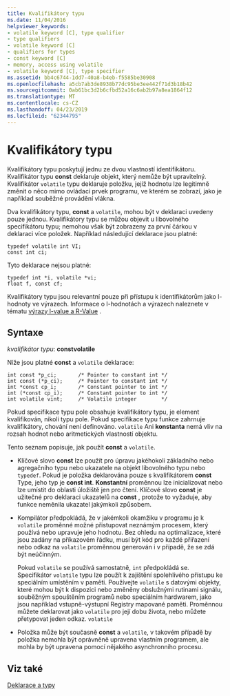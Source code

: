 ```yaml
---
title: Kvalifikátory typu
ms.date: 11/04/2016
helpviewer_keywords:
- volatile keyword [C], type qualifier
- type qualifiers
- volatile keyword [C]
- qualifiers for types
- const keyword [C]
- memory, access using volatile
- volatile keyword [C], type specifier
ms.assetid: bb4c6744-1dd7-40a8-b4eb-f5585be30908
ms.openlocfilehash: a5cb7ab3de8938b77dc95be3ee442f71d3b18b42
ms.sourcegitcommit: 0ab61bc3d2b6cfbd52a16c6ab2b97a8ea1864f12
ms.translationtype: MT
ms.contentlocale: cs-CZ
ms.lasthandoff: 04/23/2019
ms.locfileid: "62344795"
---
```

# <a name="type-qualifiers"></a>Kvalifikátory typu

Kvalifikátory typu poskytují jednu ze dvou vlastností identifikátoru. Kvalifikátor typu **const** deklaruje objekt, který nemůže být upravitelný. Kvalifikátor `volatile` typu deklaruje položku, jejíž hodnotu lze legitimně změnit o něco mimo ovládací prvek programu, ve kterém se zobrazí, jako je například souběžné provádění vlákna.

Dva kvalifikátory typu, **const** a `volatile`, mohou být v deklaraci uvedeny pouze jednou. Kvalifikátory typu se můžou objevit u libovolného specifikátoru typu; nemohou však být zobrazeny za první čárkou v deklaraci více položek. Například následující deklarace jsou platné:

```
typedef volatile int VI;
const int ci;
```

Tyto deklarace nejsou platné:

```
typedef int *i, volatile *vi;
float f, const cf;
```

Kvalifikátory typu jsou relevantní pouze při přístupu k identifikátorům jako l-hodnoty ve výrazech. Informace o l-hodnotách a výrazech naleznete v tématu [výrazy l-value a R-Value](../c-language/l-value-and-r-value-expressions.md) .

## <a name="syntax"></a>Syntaxe

*kvalifikátor typu*: **constvolatile**

Níže jsou platné **const** a `volatile` deklarace:

```
int const *p_ci;       /* Pointer to constant int */
int const (*p_ci);     /* Pointer to constant int */
int *const cp_i;       /* Constant pointer to int */
int (*const cp_i);     /* Constant pointer to int */
int volatile vint;     /* Volatile integer        */
```

Pokud specifikace typu pole obsahuje kvalifikátory typu, je element kvalifikován, nikoli typu pole. Pokud specifikace typu funkce zahrnuje kvalifikátory, chování není definováno. `volatile` Ani **konstanta** nemá vliv na rozsah hodnot nebo aritmetických vlastností objektu.

Tento seznam popisuje, jak použít **const** a `volatile`.

- Klíčové slovo **const** lze použít pro úpravu jakéhokoli základního nebo agregačního typu nebo ukazatele na objekt libovolného typu nebo `typedef`. Pokud je položka deklarována pouze s kvalifikátorem **const** Type, jeho typ je **const int**. **Konstantní** proměnnou lze inicializovat nebo lze umístit do oblasti úložiště jen pro čtení. Klíčové slovo **const** je užitečné pro deklaraci ukazatelů na **const** , protože to vyžaduje, aby funkce neměnila ukazatel jakýmkoli způsobem.

- Kompilátor předpokládá, že v jakémkoli okamžiku v programu je k `volatile` proměnné možné přistupovat neznámým procesem, který používá nebo upravuje jeho hodnotu. Bez ohledu na optimalizace, které jsou zadány na příkazovém řádku, musí být kód pro každé přiřazení nebo odkaz na `volatile` proměnnou generován i v případě, že se zdá být neúčinným.

   Pokud `volatile` se používá samostatně, `int` předpokládá se. Specifikátor `volatile` typu lze použít k zajištění spolehlivého přístupu ke speciálním umístěním v paměti. Používejte `volatile` s datovými objekty, které mohou být k dispozici nebo změněny obslužnými rutinami signálu, souběžným spouštěním programů nebo speciálním hardwarem, jako jsou například vstupně-výstupní Registry mapované paměti. Proměnnou můžete deklarovat jako `volatile` pro její dobu života, nebo můžete přetypovat jeden odkaz. `volatile`

- Položka může být současně **const** a `volatile`, v takovém případě by položka nemohla být oprávněně upravena vlastním programem, ale mohla by být upravena pomocí nějakého asynchronního procesu.

## <a name="see-also"></a>Viz také

[Deklarace a typy](../c-language/declarations-and-types.md)
